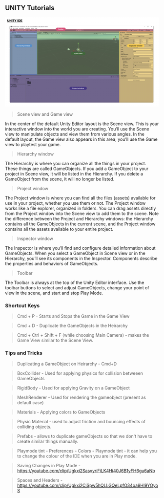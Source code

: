 ## UNITY Tutorials

![UNITY IDE](https://github.com/aveekroy/unity-tutorials/blob/main/Images/Image1.jpg)

> Scene view and Game view

In the center of the default Unity Editor layout is the Scene view. This is your interactive window into the world you are creating. You’ll use the Scene view to manipulate objects and view them from various angles.
In the default layout, the Game view also appears in this area; you’ll use the Game view to playtest your game.

> Hierarchy window

The Hierarchy is where you can organize all the things in your project. These things are called GameObjects.
If you add a GameObject to your project in Scene view, it will be listed in the Hierarchy. If you delete a GameObject from the scene, it will no longer be listed.

> Project window

The Project window is where you can find all the files (assets) available for use in your project, whether you use them or not.
The Project window works like a file explorer, organized in folders. You can drag assets directly from the Project window into the Scene view to add them to the scene.
Note the difference between the Project and Hierarchy windows: the Hierarchy contains all the GameObjects in the current scene, and the Project window contains all the assets available to your entire project.

> Inspector window

The Inspector is where you’ll find and configure detailed information about GameObjects.
When you select a GameObject in Scene view or in the Hierarchy, you’ll see its components in the Inspector. Components describe the properties and behaviors of GameObjects.

> Toolbar

The Toolbar is always at the top of the Unity Editor interface. Use the toolbar buttons to select and adjust GameObjects, change your point of view in the scene, and start and stop Play Mode.

### Shortcut Keys

> Cmd + P - Starts and Stops the Game in the Game View

> Cmd + D - Duplicate the GameObjects in the Heirarchy

> Cmd + Ctrl + Shift + F (while choosing Main Camera) - makes the Game View similar to the Scene View.

### Tips and Tricks

> Duplicating a GameObject on Heirarchy - Cmd+D

> BoxCollider - Used for applying physics for collision betweeen GameObjects

> RigidBody - Used for applying Gravity on a GameObject

> MeshRenderer - Used for rendering the gameobject (present as default case)

> Materials - Applying colors to GameObjects

> Physic Material - used to adjust friction and bouncing effects of colliding objects.

> Prefabs - allows to duplicate gameObjects so that we don't have to create similar things manually.

> Playmode tint - Preferences - Colors - Playmode tint - it can help you to change the colour of the IDE when you are in Play mode.

> Saving Changes in Play Mode - https://youtube.com/clip/Ugkxi2SasvyriFiLK4Hi40J6B1yFH6gu6aNb

> Spaces and Headers - https://youtube.com/clip/Ugkxi2CiSpw5hQLLGQeLpfO34oa9HI9YOyoS
